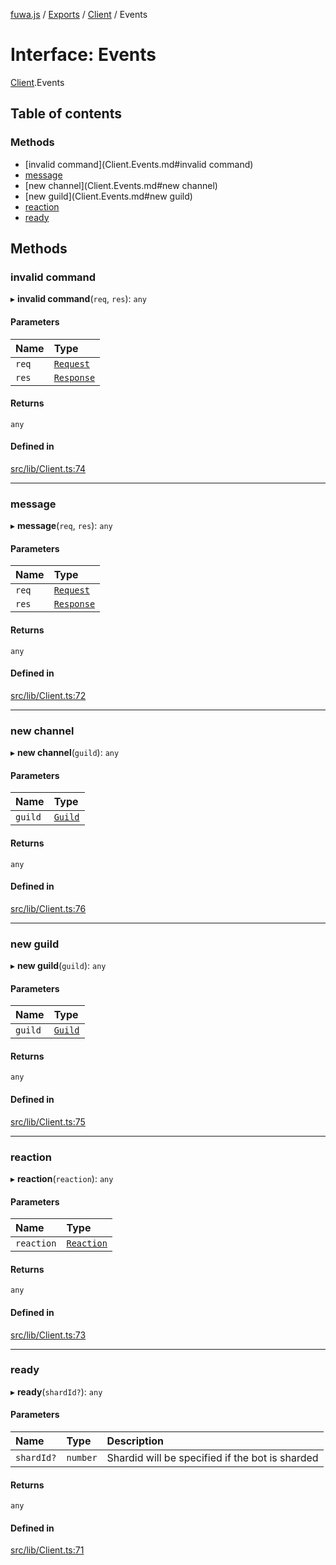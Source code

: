 [fuwa.js](../README.md) / [Exports](../modules.md) / [Client](../modules/Client.md) / Events

# Interface: Events

[Client](../modules/Client.md).Events

## Table of contents

### Methods

- [invalid command](Client.Events.md#invalid command)
- [message](Client.Events.md#message)
- [new channel](Client.Events.md#new channel)
- [new guild](Client.Events.md#new guild)
- [reaction](Client.Events.md#reaction)
- [ready](Client.Events.md#ready)

## Methods

### invalid command

▸ **invalid command**(`req`, `res`): `any`

#### Parameters

| Name | Type |
| :------ | :------ |
| `req` | [`Request`](../classes/Request.Request-1.md) |
| `res` | [`Response`](../classes/Response.Response-1.md) |

#### Returns

`any`

#### Defined in

[src/lib/Client.ts:74](https://github.com/Fuwajs/Fuwa.js/blob/d4e1de5/src/lib/Client.ts#L74)

___

### message

▸ **message**(`req`, `res`): `any`

#### Parameters

| Name | Type |
| :------ | :------ |
| `req` | [`Request`](../classes/Request.Request-1.md) |
| `res` | [`Response`](../classes/Response.Response-1.md) |

#### Returns

`any`

#### Defined in

[src/lib/Client.ts:72](https://github.com/Fuwajs/Fuwa.js/blob/d4e1de5/src/lib/Client.ts#L72)

___

### new channel

▸ **new channel**(`guild`): `any`

#### Parameters

| Name | Type |
| :------ | :------ |
| `guild` | [`Guild`](../classes/discord_Guild.Guild.md) |

#### Returns

`any`

#### Defined in

[src/lib/Client.ts:76](https://github.com/Fuwajs/Fuwa.js/blob/d4e1de5/src/lib/Client.ts#L76)

___

### new guild

▸ **new guild**(`guild`): `any`

#### Parameters

| Name | Type |
| :------ | :------ |
| `guild` | [`Guild`](../classes/discord_Guild.Guild.md) |

#### Returns

`any`

#### Defined in

[src/lib/Client.ts:75](https://github.com/Fuwajs/Fuwa.js/blob/d4e1de5/src/lib/Client.ts#L75)

___

### reaction

▸ **reaction**(`reaction`): `any`

#### Parameters

| Name | Type |
| :------ | :------ |
| `reaction` | [`Reaction`](../classes/discord_Reaction.Reaction.md) |

#### Returns

`any`

#### Defined in

[src/lib/Client.ts:73](https://github.com/Fuwajs/Fuwa.js/blob/d4e1de5/src/lib/Client.ts#L73)

___

### ready

▸ **ready**(`shardId?`): `any`

#### Parameters

| Name | Type | Description |
| :------ | :------ | :------ |
| `shardId?` | `number` | Shardid will be specified if the bot is sharded |

#### Returns

`any`

#### Defined in

[src/lib/Client.ts:71](https://github.com/Fuwajs/Fuwa.js/blob/d4e1de5/src/lib/Client.ts#L71)
